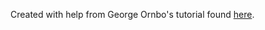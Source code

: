 <p>
    Created with help from George Ornbo's tutorial found <a href="https://shapeshed.com/creating-a-basic-site-with-node-and-express/#further-reading">here</a>.
</p> 
